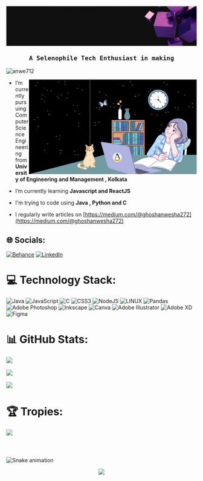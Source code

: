 <img align="center" alt="𝙶𝙸𝙵" src="https://github.com/anwe712/anwe712/blob/main/gif.gif" > 

<h3 align="center" style="font-family: 'monospace'"; >A Selenophile Tech Enthusiast in making</h3>

<p align="left"> <img src="https://komarev.com/ghpvc/?username=anwe712&label=Profile%20views&color=0e75b6&style=flat" alt="anwe712" /> </p>

<!-- 
<p align="left"> <a href="https://github.com/ryo-ma/github-profile-trophy">
<img src="https://github-profile-trophy.vercel.app/?username=anwe712" alt="anwe712" /></a> </p> -->

<img align="right" height="250" alt="𝙶𝙸𝙵" src="https://github.com/anwe712/anwe712/blob/main/sidepng.png" style="max-width: 100%; display: inline-block;" data-target="animated-image.originalImage">


-  I’m currently pursuing Computer Science Engineering from **University of Engineering and Management , Kolkata**

-  I’m currently learning **Javascript and ReactJS**
-  I'm trying to code using **Java , Python and C**

-  I regularly write articles on [https://medium.com/@ghoshanwesha272](https://medium.com/@ghoshanwesha272)

## 🌐 Socials:
[![Behance](https://img.shields.io/badge/Behance-1769ff?logo=behance&logoColor=white)](https://behance.net/anweshaghosh3) [![LinkedIn](https://img.shields.io/badge/LinkedIn-%230077B5.svg?logo=linkedin&logoColor=white)](https://linkedin.com/in/anweshaghosh272) 

# 💻 Technology Stack:
![Java](https://img.shields.io/badge/java-%23ED8B00.svg?style=for-the-badge&logo=java&logoColor=white) ![JavaScript](https://img.shields.io/badge/javascript-%23323330.svg?style=for-the-badge&logo=javascript&logoColor=%23F7DF1E) ![C](https://img.shields.io/badge/c-%2300599C.svg?style=for-the-badge&logo=c&logoColor=white) ![CSS3](https://img.shields.io/badge/css3-%231572B6.svg?style=for-the-badge&logo=css3&logoColor=white) ![NodeJS](https://img.shields.io/badge/node.js-6DA55F?style=for-the-badge&logo=node.js&logoColor=white) ![LINUX](https://img.shields.io/badge/Linux-FCC624?style=for-the-badge&logo=linux&logoColor=black) ![Pandas](https://img.shields.io/badge/pandas-%23150458.svg?style=for-the-badge&logo=pandas&logoColor=white) ![Adobe Photoshop](https://img.shields.io/badge/adobephotoshop-%2331A8FF.svg?style=for-the-badge&logo=adobephotoshop&logoColor=white) ![Inkscape](https://img.shields.io/badge/Inkscape-e0e0e0?style=for-the-badge&logo=inkscape&logoColor=080A13) ![Canva](https://img.shields.io/badge/Canva-%2300C4CC.svg?style=for-the-badge&logo=Canva&logoColor=white) ![Adobe Illustrator](https://img.shields.io/badge/adobeillustrator-%23FF9A00.svg?style=for-the-badge&logo=adobeillustrator&logoColor=white) ![Adobe XD](https://img.shields.io/badge/Adobe%20XD-470137?style=for-the-badge&logo=Adobe%20XD&logoColor=#FF61F6)![Figma](https://img.shields.io/badge/figma-%23F24E1E.svg?style=for-the-badge&logo=figma&logoColor=white)
# 📊 GitHub Stats:
![](https://github-readme-stats.vercel.app/api?username=anwe712&theme=nightowl&hide_border=false&include_all_commits=false&count_private=false)<br/>

![](https://github-readme-streak-stats.herokuapp.com/?user=anwe712&theme=nightowl&hide_border=false)<br/>

![](https://github-readme-stats.vercel.app/api/top-langs/?username=anwe712&theme=nightowl&hide_border=false&include_all_commits=false&count_private=false&layout=compact)<br/>

# 🏆 Tropies:
<p align="left"> <a href="https://github.com/ryo-ma/github-profile-trophy"><img src="https://github-profile-trophy.vercel.app/?username=anwe712&theme=dracula&row=1&column=7"" /></a> </p> <br/>




###

![Snake animation](https://github.com/eagrundy/eagrundy/blob/output/github-contribution-grid-snake.svg)

<div align="center">
  <img src="https://profile-counter.glitch.me/anwe712/count.svg?"  />
</div>

###
